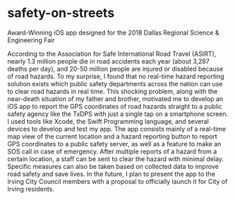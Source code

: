 # safety-on-streets
Award-Winning iOS app designed for the 2018 Dallas Regional Science &amp; Engineering Fair

  According to the Association for Safe International Road Travel (ASIRT), nearly 1.3 million people die in road accidents each year (about 3,287 deaths per day), and 20-50 million people are injured or disabled because of road hazards. To my surprise, I found that no real-time hazard reporting solution exists which public safety departments across the nation can use to clear road hazards in real time. This shocking problem, along with the near-death situation of my father and brother, motivated me to develop an iOS app to report the GPS coordinates of road hazards straight to a public safety agency like the TxDPS with just a single tap on a smartphone screen.
  I used tools like Xcode, the Swift Programming language, and several devices to develop and test my app. The app consists mainly of a real-time map view of the current location and a hazard reporting button to report GPS coordinates to a public safety server, as well as a feature to make an SOS call in case of emergency. After multiple reports of a hazard from a certain location, a staff can be sent to clear the hazard with minimal delay. Specific measures can also be taken based on collected data to improve road safety and save lives.
  In the future, I plan to present the app to the Irving City Council members with a proposal to officially launch it for City of Irving residents.
